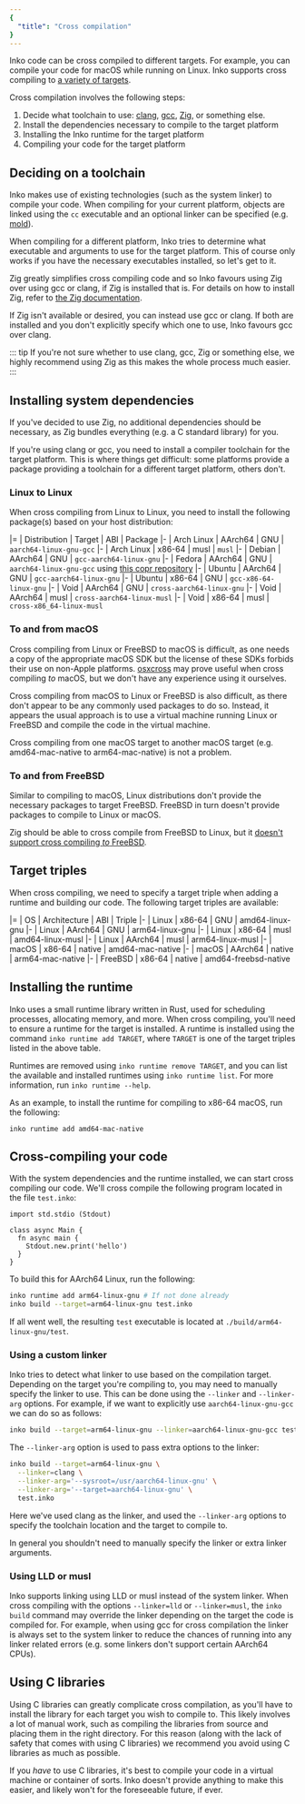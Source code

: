 ```yaml
---
{
  "title": "Cross compilation"
}
---
```


Inko code can be cross compiled to different targets. For example, you can
compile your code for macOS while running on Linux. Inko supports cross
compiling to [a variety of targets](#target-triples).

Cross compilation involves the following steps:

1. Decide what toolchain to use: [clang](https://clang.llvm.org/),
   [gcc](https://gcc.gnu.org/), [Zig](https://ziglang.org/), or something else.
1. Install the dependencies necessary to compile to the target platform
1. Installing the Inko runtime for the target platform
1. Compiling your code for the target platform

## Deciding on a toolchain

Inko makes use of existing technologies (such as the system linker) to compile
your code. When compiling for your current platform, objects are linked using
the `cc` executable and an optional linker can be specified (e.g.
[mold](https://github.com/rui314/mold)).

When compiling for a different platform, Inko tries to determine what executable
and arguments to use for the target platform. This of course only works if you
have the necessary executables installed, so let's get to it.

Zig greatly simplifies cross compiling code and so Inko favours using Zig over
using gcc or clang, if Zig is installed that is. For details on how to install
Zig, refer to [the Zig
documentation](https://ziglang.org/learn/getting-started/).

If Zig isn't available or desired, you can instead use gcc or clang. If both are
installed and you don't explicitly specify which one to use, Inko favours gcc
over clang.

::: tip
If you're not sure whether to use clang, gcc, Zig or something else, we highly
recommend using Zig as this makes the whole process much easier.
:::

## Installing system dependencies

If you've decided to use Zig, no additional dependencies should be necessary, as
Zig bundles everything (e.g. a C standard library) for you.

If you're using clang or gcc, you need to install a compiler toolchain for the
target platform. This is where things get difficult: some platforms provide a
package providing a toolchain for a different target platform, others don't.

### Linux to Linux

When cross compiling from Linux to Linux, you need to install the following
package(s) based on your host distribution:

|=
| Distribution
| Target
| ABI
| Package
|-
| Arch Linux
| AArch64
| GNU
| `aarch64-linux-gnu-gcc`
|-
| Arch Linux
| x86-64
| musl
| `musl`
|-
| Debian
| AArch64
| GNU
| `gcc-aarch64-linux-gnu`
|-
| Fedora
| AArch64
| GNU
| `aarch64-linux-gnu-gcc` using [this copr
  repository](https://copr.fedorainfracloud.org/coprs/lantw44/aarch64-linux-gnu-toolchain/)
|-
| Ubuntu
| AArch64
| GNU
| `gcc-aarch64-linux-gnu`
|-
| Ubuntu
| x86-64
| GNU
| `gcc-x86-64-linux-gnu`
|-
| Void
| AArch64
| GNU
| `cross-aarch64-linux-gnu`
|-
| Void
| AArch64
| musl
| `cross-aarch64-linux-musl`
|-
| Void
| x86-64
| musl
| `cross-x86_64-linux-musl`

### To and from macOS

Cross compiling from Linux or FreeBSD to macOS is difficult, as one needs a copy
of the appropriate macOS SDK but the license of these SDKs forbids their use on
non-Apple platforms. [osxcross](https://github.com/tpoechtrager/osxcross) may
prove useful when cross compiling _to_ macOS, but we don't have any experience
using it ourselves.

Cross compiling from macOS to Linux or FreeBSD is also difficult, as there don't
appear to be any commonly used packages to do so. Instead, it appears the usual
approach is to use a virtual machine running Linux or FreeBSD and compile the
code in the virtual machine.

Cross compiling from one macOS target to another macOS target (e.g.
amd64-mac-native to arm64-mac-native) is not a problem.

### To and from FreeBSD

Similar to compiling to macOS, Linux distributions don't provide the necessary
packages to target FreeBSD. FreeBSD in turn doesn't provide packages to compile
to Linux or macOS.

Zig should be able to cross compile from FreeBSD to Linux, but it
[doesn't support cross compiling _to_
FreeBSD](https://github.com/ziglang/zig/issues/2876).

## Target triples

When cross compiling, we need to specify a target triple when adding a runtime
and building our code. The following target triples are available:

|=
| OS
| Architecture
| ABI
| Triple
|-
| Linux
| x86-64
| GNU
| amd64-linux-gnu
|-
| Linux
| AArch64
| GNU
| arm64-linux-gnu
|-
| Linux
| x86-64
| musl
| amd64-linux-musl
|-
| Linux
| AArch64
| musl
| arm64-linux-musl
|-
| macOS
| x86-64
| native
| amd64-mac-native
|-
| macOS
| AArch64
| native
| arm64-mac-native
|-
| FreeBSD
| x86-64
| native
| amd64-freebsd-native

## Installing the runtime

Inko uses a small runtime library written in Rust, used for scheduling
processes, allocating memory, and more. When cross compiling, you'll need to
ensure a runtime for the target is installed. A runtime is installed using the
command `inko runtime add TARGET`, where `TARGET` is one of the target triples
listed in the above table.

Runtimes are removed using `inko runtime remove TARGET`, and you can list the
available and installed runtimes using `inko runtime list`. For more
information, run `inko runtime --help`.

As an example, to install the runtime for compiling to x86-64 macOS, run the
following:

```
inko runtime add amd64-mac-native
```

## Cross-compiling your code

With the system dependencies and the runtime installed, we can start cross
compiling our code. We'll cross compile the following program located in the
file `test.inko`:

```inko
import std.stdio (Stdout)

class async Main {
  fn async main {
    Stdout.new.print('hello')
  }
}
```

To build this for AArch64 Linux, run the following:

```bash
inko runtime add arm64-linux-gnu # If not done already
inko build --target=arm64-linux-gnu test.inko
```

If all went well, the resulting `test` executable is located at
`./build/arm64-linux-gnu/test`.

### Using a custom linker

Inko tries to detect what linker to use based on the compilation target.
Depending on the target you're compiling to, you may need to manually specify
the linker to use. This can be done using the `--linker` and `--linker-arg`
options. For example, if we want to explicitly use `aarch64-linux-gnu-gcc` we
can do so as follows:

```bash
inko build --target=arm64-linux-gnu --linker=aarch64-linux-gnu-gcc test.inko
```

The `--linker-arg` option is used to pass extra options to the linker:

```bash
inko build --target=arm64-linux-gnu \
  --linker=clang \
  --linker-arg='--sysroot=/usr/aarch64-linux-gnu' \
  --linker-arg='--target=aarch64-linux-gnu' \
  test.inko
```

Here we've used clang as the linker, and used the `--linker-arg` options to
specify the toolchain location and the target to compile to.

In general you shouldn't need to manually specify the linker or extra linker
arguments.

### Using LLD or musl

Inko supports linking using LLD or musl instead of the system linker. When
cross compiling with the options `--linker=lld` or `--linker=musl`, the `inko
build` command may override the linker depending on the target the code is
compiled for. For example, when using gcc for cross compilation the linker is
always set to the system linker to reduce the chances of running into any linker
related errors (e.g. some linkers don't support certain AArch64 CPUs).

## Using C libraries

Using C libraries can greatly complicate cross compilation, as you'll have to
install the library for each target you wish to compile to. This likely involves
a lot of manual work, such as compiling the libraries from source and placing
them in the right directory. For this reason (along with the lack of safety that
comes with using C libraries) we recommend you avoid using C libraries as much
as possible.

If you _have_ to use C libraries, it's best to compile your code in a virtual
machine or container of sorts. Inko doesn't provide anything to make this
easier, and likely won't for the foreseeable future, if ever.
